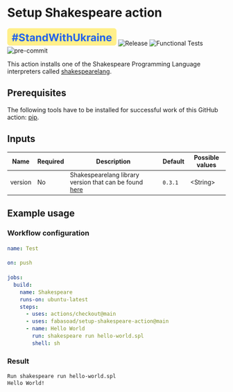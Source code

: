 # Setup Shakespeare action

[![Stand With Ukraine](https://raw.githubusercontent.com/vshymanskyy/StandWithUkraine/main/badges/StandWithUkraine.svg)](https://stand-with-ukraine.pp.ua)
![Release](https://img.shields.io/github/v/release/fabasoad/setup-shakespeare-action?include_prereleases)
![Functional Tests](https://github.com/fabasoad/setup-shakespeare-action/workflows/Functional%20Tests/badge.svg)
![pre-commit](https://github.com/fabasoad/setup-shakespeare-action/actions/workflows/pre-commit.yml/badge.svg)

This action installs one of the Shakespeare Programming Language interpreters
called [shakespearelang](https://pypi.org/project/shakespearelang/).

## Prerequisites

The following tools have to be installed for successful work of this GitHub action:
[pip](https://pypi.org/project/pip).

## Inputs

<!-- prettier-ignore-start -->
| Name    | Required | Description                                                                                        | Default | Possible values |
|---------|----------|----------------------------------------------------------------------------------------------------|---------|-----------------|
| version | No       | Shakespearelang library version that can be found [here](https://pypi.org/project/shakespearelang) | `0.3.1` | &lt;String&gt;  |
<!-- prettier-ignore-end -->

## Example usage

### Workflow configuration

```yaml
name: Test

on: push

jobs:
  build:
    name: Shakespeare
    runs-on: ubuntu-latest
    steps:
      - uses: actions/checkout@main
      - uses: fabasoad/setup-shakespeare-action@main
      - name: Hello World
        run: shakespeare run hello-world.spl
        shell: sh
```

### Result

```shell
Run shakespeare run hello-world.spl
Hello World!
```
